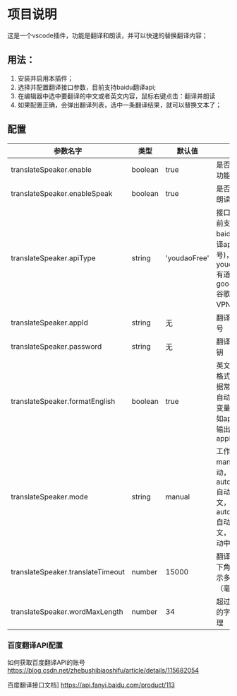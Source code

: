 # 项目说明

这是一个vscode插件，功能是翻译和朗读，并可以快速的替换翻译内容；


## 用法：
1. 安装并启用本插件；
2. 选择并配置翻译接口参数，目前支持baidu翻译api;
3. 在编辑器中选中要翻译的中文或者英文内容，鼠标右键点击：翻译并朗读
4. 如果配置正确，会弹出翻译列表，选中一条翻译结果，就可以替换文本了；

## 配置

|参数名字|类型|默认值|说明|
|---|---|---|---|
|translateSpeaker.enable | boolean | true | 是否启用插件功能 |
|translateSpeaker.enableSpeak | boolean | true | 是否启用语音朗读 |
|translateSpeaker.apiType | string | 'youdaoFree'| 接口类型，目前支持：baidu=百度翻译api(需要账号)，youdaoFree=有道，googleFree=谷歌（需要VPN） |
|translateSpeaker.appId  | string | 无 | 翻译API的账号 |
|translateSpeaker.password  | string | 无 | 翻译API的密钥 |
|translateSpeaker.formatEnglish | boolean | true | 英文自动转成格式变量，根据常见扩展名自动转换规范变量名称，比如apple tree输出为appleTree |
|translateSpeaker.mode|string|manual|工作模式：manual=手动，autoEnglish=自动翻译英文，autoChinese=自动翻译中文，auto=自动中英文转换|
|translateSpeaker.translateTimeout|number|15000|翻译结果在左下角状态栏显示多长时间（毫秒）|
|translateSpeaker.wordMaxLength|number|34|超过这个长度的字符串不处理|

### 百度翻译API配置
如何获取百度翻译API的账号
https://blog.csdn.net/zhebushibiaoshifu/article/details/115682054

百度翻译接口文档]
https://api.fanyi.baidu.com/product/113



